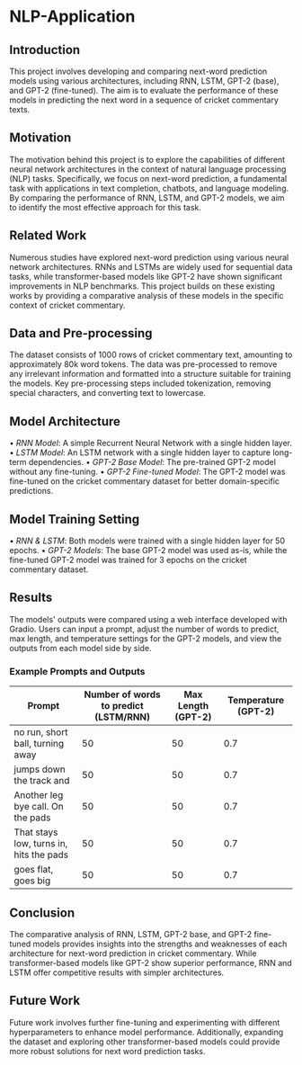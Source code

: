 # NLP-Application

## Introduction
This project involves developing and comparing next-word prediction models using various architectures, including RNN, LSTM, GPT-2 (base), and GPT-2 (fine-tuned). The aim is to evaluate the performance of these models in predicting the next word in a sequence of cricket commentary texts.

## Motivation
The motivation behind this project is to explore the capabilities of different neural network architectures in the context of natural language processing (NLP) tasks. Specifically, we focus on next-word prediction, a fundamental task with applications in text completion, chatbots, and language modeling. By comparing the performance of RNN, LSTM, and GPT-2 models, we aim to identify the most effective approach for this task.

## Related Work
Numerous studies have explored next-word prediction using various neural network architectures. RNNs and LSTMs are widely used for sequential data tasks, while transformer-based models like GPT-2 have shown significant improvements in NLP benchmarks. This project builds on these existing works by providing a comparative analysis of these models in the specific context of cricket commentary.

## Data and Pre-processing
The dataset consists of 1000 rows of cricket commentary text, amounting to approximately 80k word tokens. The data was pre-processed to remove any irrelevant information and formatted into a structure suitable for training the models. Key pre-processing steps included tokenization, removing special characters, and converting text to lowercase.

## Model Architecture
•⁠  ⁠*RNN Model*: A simple Recurrent Neural Network with a single hidden layer.
•⁠  ⁠*LSTM Model*: An LSTM network with a single hidden layer to capture long-term dependencies.
•⁠  ⁠*GPT-2 Base Model*: The pre-trained GPT-2 model without any fine-tuning.
•⁠  ⁠*GPT-2 Fine-tuned Model*: The GPT-2 model was fine-tuned on the cricket commentary dataset for better domain-specific predictions.

## Model Training Setting
•⁠  ⁠*RNN & LSTM*: Both models were trained with a single hidden layer for 50 epochs.
•⁠  ⁠*GPT-2 Models*: The base GPT-2 model was used as-is, while the fine-tuned GPT-2 model was trained for 3 epochs on the cricket commentary dataset.

## Results
The models' outputs were compared using a web interface developed with Gradio. Users can input a prompt, adjust the number of words to predict, max length, and temperature settings for the GPT-2 models, and view the outputs from each model side by side.

### Example Prompts and Outputs
| Prompt                                | Number of words to predict (LSTM/RNN) | Max Length (GPT-2) | Temperature (GPT-2) |
|---------------------------------------|---------------------------------------|--------------------|---------------------|
| no run, short ball, turning away      | 50                                    | 50                 | 0.7                 |
| jumps down the track and              | 50                                    | 50                 | 0.7                 |
| Another leg bye call. On the pads     | 50                                    | 50                 | 0.7                 |
| That stays low, turns in, hits the pads | 50                                  | 50                 | 0.7                 |
| goes flat, goes big                   | 50                                    | 50                 | 0.7                 |

## Conclusion
The comparative analysis of RNN, LSTM, GPT-2 base, and GPT-2 fine-tuned models provides insights into the strengths and weaknesses of each architecture for next-word prediction in cricket commentary. While transformer-based models like GPT-2 show superior performance, RNN and LSTM offer competitive results with simpler architectures.

## Future Work
Future work involves further fine-tuning and experimenting with different hyperparameters to enhance model performance. Additionally, expanding the dataset and exploring other transformer-based models could provide more robust solutions for next word prediction tasks.
